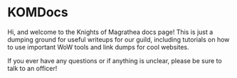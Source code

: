 # KOMDocs

Hi, and welcome to the Knights of Magrathea docs page! This is just a dumping ground for useful writeups for our guild, including tutorials on how to use important WoW tools and link dumps for cool websites.



If you ever have any questions or if anything is unclear, please be sure to talk to an officer!